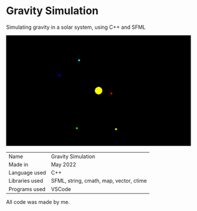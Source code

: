 # Gravity Simulation
Simulating gravity in a solar system, using C++ and SFML

![image](screenshot.png)

|  |  |
| --- | --- |
| Name | Gravity Simulation |
| Made in | May 2022 |
| Language used | C++ |
| Libraries used | SFML, string, cmath, map, vector, ctime |
| Programs used | VSCode |

All code was made by me.
